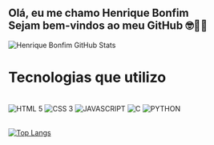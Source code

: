 ## Olá, eu me chamo Henrique Bonfim<br/>Sejam bem-vindos ao meu GitHub 🤓👍🏾

![Henrique Bonfim GitHub Stats](https://github-readme-stats.vercel.app/api?username=henriquemb05&show_icons=false&theme=synthwave&locale=pt-br&rank_icon=github)


# Tecnologias que utilizo
<div style="display: inline_block"><br/>
<img align="center" alt="HTML 5" src="https://img.shields.io/badge/HTML5-E34F26?style=for-the-badge&logo=html5&logoColor=white">
<img align="center" alt="CSS 3" src="https://img.shields.io/badge/CSS3-1572B6?style=for-the-badge&logo=css3&logoColor=white">
<img align="center" alt="JAVASCRIPT" src="https://img.shields.io/badge/JavaScript-323330?style=for-the-badge&logo=javascript&logoColor=F7DF1E">
<img align="center" alt="C" src="https://img.shields.io/badge/C-00599C?style=for-the-badge&logo=c&logoColor=white">
<img align="center" alt="PYTHON" src="https://img.shields.io/badge/Python-FFD43B?style=for-the-badge&logo=python&logoColor=blue">
</div><br/>

[![Top Langs](https://github-readme-stats.vercel.app/api/top-langs/?username=henriquemb05&layout=donut&theme=synthwave&locale=pt-br)](https://github.com/henriquemb05/github-readme-stats)

